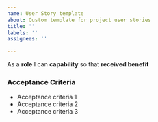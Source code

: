 ```yaml
---
name: User Story template
about: Custom template for project user stories
title: ''
labels: ''
assignees: ''

---
```


As a **role** I can **capability** so that **received benefit**



### Acceptance Criteria

- Acceptance criteria 1
- Acceptance criteria 2
- Acceptance criteria 3
